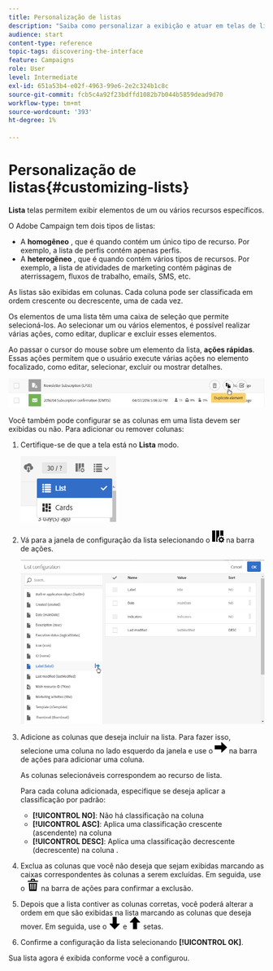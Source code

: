 ```yaml
---
title: Personalização de listas
description: "Saiba como personalizar a exibição e atuar em telas de lista no Adobe Campaign Standard: classificação, filtragem, exclusão ou duplicação de elementos. Lista as telas que exibem elementos de um ou vários recursos especificados."
audience: start
content-type: reference
topic-tags: discovering-the-interface
feature: Campaigns
role: User
level: Intermediate
exl-id: 651a53b4-e02f-4963-99e6-2e2c324b1c8c
source-git-commit: fcb5c4a92f23bdffd1082b7b044b5859dead9d70
workflow-type: tm+mt
source-wordcount: '393'
ht-degree: 1%

---
```


# Personalização de listas{#customizing-lists}

**Lista** telas permitem exibir elementos de um ou vários recursos específicos.

O Adobe Campaign tem dois tipos de listas:

* A **homogêneo** , que é quando contém um único tipo de recurso. Por exemplo, a lista de perfis contém apenas perfis.
* A **heterogêneo** , que é quando contém vários tipos de recursos. Por exemplo, a lista de atividades de marketing contém páginas de aterrissagem, fluxos de trabalho, emails, SMS, etc.

As listas são exibidas em colunas. Cada coluna pode ser classificada em ordem crescente ou decrescente, uma de cada vez.

Os elementos de uma lista têm uma caixa de seleção que permite selecioná-los. Ao selecionar um ou vários elementos, é possível realizar várias ações, como editar, duplicar e excluir esses elementos.

Ao passar o cursor do mouse sobre um elemento da lista, **ações rápidas**. Essas ações permitem que o usuário execute várias ações no elemento focalizado, como editar, selecionar, excluir ou mostrar detalhes.

![](assets/overview_list_quickactions.png)

Você também pode configurar se as colunas em uma lista devem ser exibidas ou não. Para adicionar ou remover colunas:

1. Certifique-se de que a tela está no **Lista** modo.

   ![](assets/export_list_mode_switch.png)

1. Vá para a janela de configuração da lista selecionando o ![](assets/columnsettings.png) na barra de ações.

   ![](assets/list_configuration1.png)

1. Adicione as colunas que deseja incluir na lista. Para fazer isso, selecione uma coluna no lado esquerdo da janela e use o ![](assets/arrowright.png) na barra de ações para adicionar uma coluna.

   As colunas selecionáveis correspondem ao recurso de lista.

   Para cada coluna adicionada, especifique se deseja aplicar a classificação por padrão:

   * **[!UICONTROL NO]**: Não há classificação na coluna
   * **[!UICONTROL ASC]**: Aplica uma classificação crescente (ascendente) na coluna
   * **[!UICONTROL DESC]**: Aplica uma classificação decrescente (decrescente) na coluna .

1. Exclua as colunas que você não deseja que sejam exibidas marcando as caixas correspondentes às colunas a serem excluídas. Em seguida, use o ![](assets/delete.png) na barra de ações para confirmar a exclusão.
1. Depois que a lista contiver as colunas corretas, você poderá alterar a ordem em que são exibidas na lista marcando as colunas que deseja mover. Em seguida, use o ![](assets/arrowdown.png) e ![](assets/arrowup.png) setas.
1. Confirme a configuração da lista selecionando **[!UICONTROL OK]**.

Sua lista agora é exibida conforme você a configurou.
